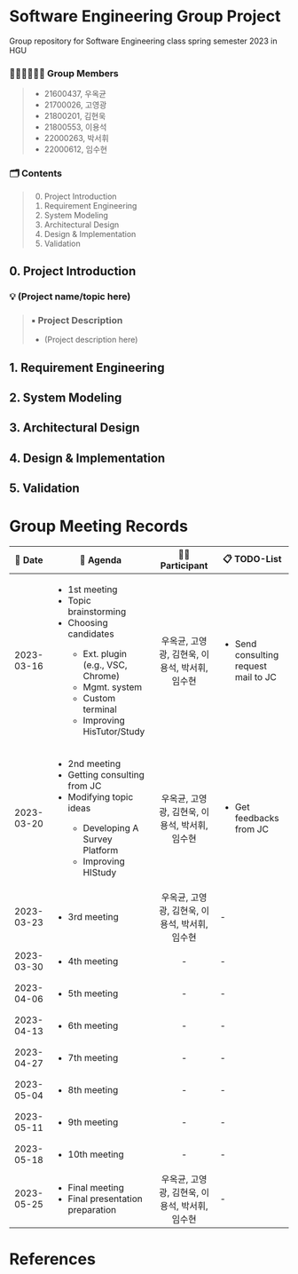 # Software Engineering Group Project
Group repository for Software Engineering class spring semester 2023 in HGU

### 👨🏻‍💻👩🏻‍💻 Group Members
> * 21600437, 우옥균
> * 21700026, 고영광
> * 21800201, 김현욱
> * 21800553, 이용석
> * 22000263, 박서휘
> * 22000612, 임수현

### 🗂️ Contents
> 0. Project Introduction
> 1. Requirement Engineering
> 2. System Modeling
> 3. Architectural Design
> 4. Design & Implementation
> 5. Validation

## 0. Project Introduction
### 💡 (Project name/topic here)
> ### ▪️ Project Description
> * (Project description here)

## 1. Requirement Engineering

## 2. System Modeling

## 3. Architectural Design

## 4. Design & Implementation

## 5. Validation

# Group Meeting Records
| :date: Date | :page_facing_up: Agenda | :boy::girl: Participant | 📋 TODO-List |
|:---:|---|:---:|---|
| 2023-03-16 | <ul type="disc"><li>1st meeting</li><li>Topic brainstorming</li><li>Choosing candidates</li><ul type="Circle"><li>Ext. plugin (e.g., VSC, Chrome)</li><li>Mgmt. system</li><li>Custom terminal</li><li>Improving HisTutor/Study</li></ul></ul> | 우옥균, 고영광, 김현욱, 이용석, 박서휘, 임수현 | <ul type="disc"><li>Send consulting request mail to JC</li></ul> |
| 2023-03-20 | <ul type="disc"><li>2nd meeting</li><li>Getting consulting from JC</li><li>Modifying topic ideas</li><ul type="Circle"><li>Developing A Survey Platform</li><li>Improving HIStudy</li></ul><ul> | 우옥균, 고영광, 김현욱, 이용석, 박서휘, 임수현 | <ul type="disc"><li>Get feedbacks from JC</li></ul> |
| 2023-03-23 | <ul type="disc"><li>3rd meeting</li></ul> | 우옥균, 고영광, 김현욱, 이용석, 박서휘, 임수현 | - |
| 2023-03-30 | <ul type="disc"><li>4th meeting</li></ul> | - | - |
| 2023-04-06 | <ul type="disc"><li>5th meeting</li></ul> | - | - |
| 2023-04-13 | <ul type="disc"><li>6th meeting</li></ul> | - | - |
| 2023-04-27 | <ul type="disc"><li>7th meeting</li></ul> | - | - |
| 2023-05-04 | <ul type="disc"><li>8th meeting</li></ul> | - | - |
| 2023-05-11 | <ul type="disc"><li>9th meeting</li></ul> | - | - |
| 2023-05-18 | <ul type="disc"><li>10th meeting</li></ul> | - | - |
| 2023-05-25 | <ul type="disc"><li>Final meeting</li><li>Final presentation preparation</li></ul> | 우옥균, 고영광, 김현욱, 이용석, 박서휘, 임수현 | - |

# References
